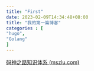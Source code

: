 ```yaml
---
title: "First"
date: 2023-02-09T14:34:48+08:00
title: "我的第一篇博客"
categories : [
"hugo",
"Golang"
]
---
```




[码神之路知识体系 (mszlu.com)](https://mszlu.com/)



